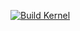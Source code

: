 [![Build Kernel](https://github.com/AIV-97/kernel_build/actions/workflows/build-kernel.yml/badge.svg?branch=master)](https://github.com/AIV-97/kernel_build/actions/workflows/build-kernel.yml)
